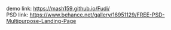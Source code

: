 demo link:
https://mash159.github.io/Fudi/
<br>
PSD link:
https://www.behance.net/gallery/16951129/FREE-PSD-Multipurpose-Landing-Page